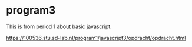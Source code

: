 # program3
This is from period 1 about basic javascript.

https://100536.stu.sd-lab.nl/program1/javascript3/opdracht/opdracht.html
